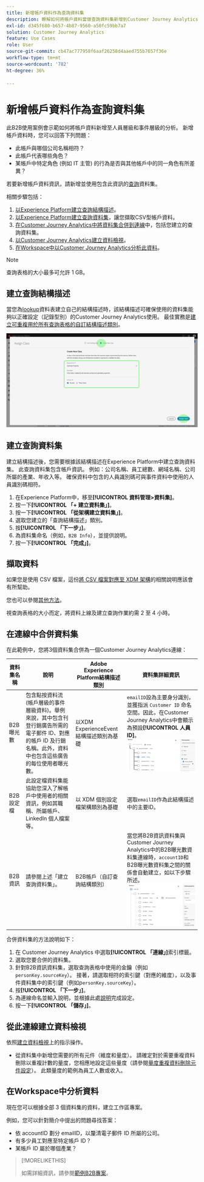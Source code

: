 ```yaml
---
title: 新增帳戶資料作為查詢資料集
description: 瞭解如何將帳戶資料當做查詢資料集新增到Customer Journey Analytics
exl-id: d345f680-b657-4b87-9560-a50fc59bb7a7
solution: Customer Journey Analytics
feature: Use Cases
role: User
source-git-commit: cb47ac777958f6aaf26258d4aaed755b7657f36e
workflow-type: tm+mt
source-wordcount: '782'
ht-degree: 36%

---
```


# 新增帳戶資料作為查詢資料集

此B2B使用案例會示範如何將帳戶資料新增至人員層級和事件層級的分析。 新增帳戶資料時，您可以回答下列問題：

* 此帳戶與哪個公司名稱相符？
* 此帳戶代表哪些角色？
* 某帳戶中特定角色 (例如 IT 主管) 的行為是否與其他帳戶中的同一角色有所差異？

若要新增帳戶資料資訊，請新增並使用包含此資訊的[查詢](/help/technotes/glossary.md)資料集。

相關步驟包括：

1. [以Experience Platform建立查詢結構描述](#create-lookup-schema)。
1. [以Experience Platform建立查詢資料集](#create-lookup-dataset)，讓您擷取CSV型帳戶資料。
1. [在Customer Journey Analytics中將資料集合併到連線](#combine-datasets-in-a-connection)中，包括您建立的查詢資料集。
1. [以Customer Journey Analytics建立資料檢視](#create-a-data-view-from-this-connection)。
1. [在Workspace中以Customer Journey Analytics分析此資料](#analyze-the-data-in-workspace)。

>[!NOTE]
>
>查詢表格的大小最多可允許 1 GB。
>

## 建立查詢結構描述

當您為[lookup](/help/technotes/glossary.md)資料表建立自己的結構描述時，該結構描述可確保使用的資料集能夠以正確設定（記錄型別）的Customer Journey Analytics使用。 最佳實務是[建立可重複用於所有查詢表格的自訂結構描述類別](https://experienceleague.adobe.com/en/docs/experience-platform/xdm/tutorials/create-schema-ui)。

![建立新類別對話方塊。](../assets/create-new-class.png)

## 建立查詢資料集

建立結構描述後，您需要根據該結構描述在Experience Platform中建立查詢資料集。 此查詢資料集包含帳戶資訊。 例如：公司名稱、員工總數、網域名稱、公司所屬的產業、年收入等。 確保資料中包含的人員識別碼可與事件資料中使用的人員識別碼相符。

1. 在Experience Platform中，移至&#x200B;**[!UICONTROL 資料管理>資料集]**。
1. 按一下&#x200B;**[!UICONTROL 「+ 建立資料集」]**。
1. 按一下&#x200B;**[!UICONTROL 「從架構建立資料集」]**。
1. 選取您建立的「查詢結構描述」類別。
1. 按&#x200B;**[!UICONTROL 「下一步」]**。
1. 為資料集命名（例如，`B2B Info`），並提供說明。
1. 按一下&#x200B;**[!UICONTROL 「完成」]**。

## 擷取資料

如果您是使用 CSV 檔案，這份[將 CSV 檔案對應至 XDM 架構](https://experienceleague.adobe.com/en/docs/experience-platform/ingestion/tutorials/map-csv/existing-schema)的相關說明應該會有所幫助。

您也可以參閱[其他方法](https://experienceleague.adobe.com/en/docs/experience-platform/ingestion/home)。

視查詢表格的大小而定，將資料上線及建立查詢作業約需 2 至 4 小時。

## 在連線中合併資料集

在此範例中，您將3個資料集合併為一個Customer Journey Analytics連線：

| 資料集名稱 | 說明 | Adobe Experience Platform結構描述類別 | 資料集詳細資訊 |
| --- | --- | --- | --- |
| B2B 曝光數 | 包含點按資料流 (帳戶層級的事件層級資料)。舉例來說，其中包含刊登行銷廣告所需的電子郵件 ID、對應的帳戶 ID 及行銷名稱。此外，資料中也包含這些廣告的每位使用者曝光數。 | 以XDM ExperienceEvent結構描述類別為基礎 | `emailID`設為主要身分識別，並獲指派 `Customer ID` 命名空間。因此，在Customer Journey Analytics中會顯示為預設&#x200B;**[!UICONTROL 人員ID]**。 ![曝光數](../assets/impressions-mixins.png) |
| B2B 設定檔 | 此設定檔資料集能協助您深入了解帳戶中使用者的相關資訊，例如其職稱、所屬帳戶、LinkedIn 個人檔案等。 | 以 XDM 個別設定檔架構類別為基礎 | 選取`emailID`作為此結構描述中的主要ID。 |
| B2B 資訊 | 請參閱上述「建立查詢資料集」。 | B2B帳戶（自訂查詢結構類別） | 當您將B2B資訊資料集與Customer Journey Analytics中的B2B曝光數資料集連線時，`accountID`和B2B曝光數資料集之間的關係會自動建立，如以下步驟所述。 ![查詢](../assets/lookup-mixins.png) |

合併資料集的方法說明如下：

1. 在 Customer Journey Analytics 中選取&#x200B;**[!UICONTROL 「連線」]**&#x200B;索引標籤。
1. 選取您要合併的資料集。
1. 針對B2B資訊資料集，選取查詢表格中使用的金鑰（例如`personKey.sourceKey`）。 接著，請選取相符的索引鍵（對應的維度），以及事件資料集中的索引鍵（例如p`ersonKey.sourceKey`）。
1. 按&#x200B;**[!UICONTROL 「下一步」]**。
1. 為連線命名並輸入說明，並根據此處[說明](/help/connections/create-connection.md)完成設定。
1. 按一下&#x200B;**[!UICONTROL 「儲存」]**。

## 從此連線建立資料檢視

依照[建立資料檢視](/help/data-views/create-dataview.md)上的指示操作。

* 從資料集中新增您需要的所有元件（維度和量度）。 請確定對於需要重複資料刪除以重複計數的量度，您相應地設定這些量度（請參閱[量度重複資料刪除元件設定](/help/data-views/component-settings/metric-deduplication.md)）。 此類量度的範例為員工人數或收入。

## 在Workspace中分析資料

現在您可以根據全部 3 個資料集的資料，建立工作區專案。

例如，您可以針對簡介中提出的問題尋找答案：

* 依 accountID 劃分 emailID，以釐清電子郵件 ID 所屬的公司。
* 有多少員工對應至特定帳戶 ID？
* 某帳戶 ID 屬於哪個產業？

>[!MORELIKETHIS]
>
>如需詳細資訊，請參閱[範例B2B專案](example.md)。

